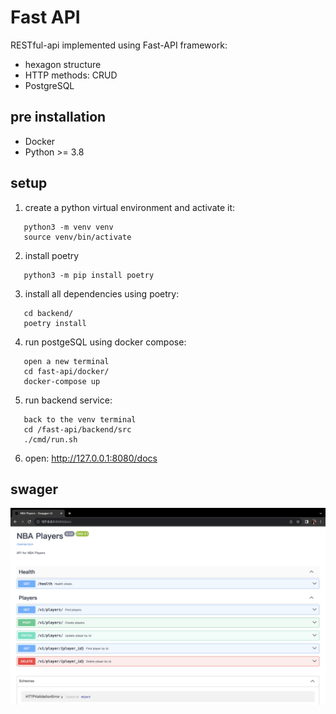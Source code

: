 # Fast API

RESTful-api implemented using Fast-API framework:

- hexagon structure
- HTTP methods: CRUD
- PostgreSQL

## pre installation

- Docker
- Python >= 3.8

## setup

1. create a python virtual environment and activate it:

```
   python3 -m venv venv
   source venv/bin/activate
```

2. install poetry

```
   python3 -m pip install poetry
```

3. install all dependencies using poetry:

```
   cd backend/
   poetry install
```

4. run postgeSQL using docker compose:

```
   open a new terminal
   cd fast-api/docker/
   docker-compose up
```

5. run backend service:

```
   back to the venv terminal
   cd /fast-api/backend/src
   ./cmd/run.sh
```

6. open:
   http://127.0.0.1:8080/docs

## swager

![alt text](https://github.com/bohuang-work/fast-api/blob/main/fastAPI.png)
